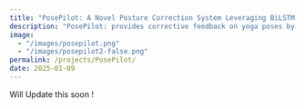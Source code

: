 ```yaml
---
title: "PosePilot: A Novel Posture Correction System Leveraging BiLSTM and Multihead Attention"
description: "PosePilot: provides corrective feedback on yoga poses by using LSTM networks to detect poses and offer posture guidance. It analyzes body key points from videos to predict poses and forecast corrections, ensuring proper technique and posture for practitioners. The system helps overcome challenges like time, cost, and lack of instruction, offering personalized, real-time feedback for improved practic"
image:
  - "/images/posepilot.png"
  - "/images/posepilot2-false.png"
permalink: /projects/PosePilot/
date: 2025-01-09
---
```


Will Update this soon !
